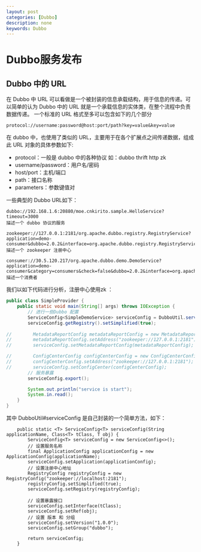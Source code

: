 ```yaml
---
layout: post
categories: [Dubbo]
description: none
keywords: Dubbo
---
```

# Dubbo服务发布

## Dubbo 中的 URL
在 Dubbo 中 URL 可以看做是一个被封装的信息承载结构，用于信息的传递。可以简单的认为 Dubbo 中的 URL 就是一个承载信息的实体类，在整个流程中负责数据传递。
一个标准的 URL 格式至多可以包含如下的几个部分
```
protocol://username:password@host:port/path?key=value&key=value
```
在 dubbo 中，也使用了类似的 URL，主要用于在各个扩展点之间传递数据，组成此 URL 对象的具体参数如下:
- protocol：一般是 dubbo 中的各种协议 如：dubbo thrift http zk
- username/password：用户名/密码
- host/port：主机/端口
- path：接口名称
- parameters：参数键值对

一些典型的 Dubbo URL如下：
```
dubbo://192.168.1.6:20880/moe.cnkirito.sample.HelloService?timeout=3000
描述一个 dubbo 协议的服务

zookeeper://127.0.0.1:2181/org.apache.dubbo.registry.RegistryService?application=demo-consumer&dubbo=2.0.2&interface=org.apache.dubbo.registry.RegistryService&pid=1214&qos.port=33333&timestamp=1545721981946
描述一个 zookeeper 注册中心

consumer://30.5.120.217/org.apache.dubbo.demo.DemoService?application=demo-consumer&category=consumers&check=false&dubbo=2.0.2&interface=org.apache.dubbo.demo.DemoService&methods=sayHello&pid=1209&qos.port=33333&side=consumer&timestamp=1545721827784
描述一个消费者
```
我们以如下代码进行分析，注册中心使用zk ：
```java
public class SimpleProvider {
    public static void main(String[] args) throws IOException {
    	// 进行一些Dubbo 配置
        ServiceConfig<SimpleDemoService> serviceConfig = DubboUtil.serviceConfig("dubbo-provider", SimpleDemoService.class, new MainSimpleDemoServiceImpl());
        serviceConfig.getRegistry().setSimplified(true);
        
//        MetadataReportConfig metadataReportConfig = new MetadataReportConfig();
//        metadataReportConfig.setAddress("zookeeper://127.0.0.1:2181");
//        serviceConfig.setMetadataReportConfig(metadataReportConfig);

//        ConfigCenterConfig configCenterConfig = new ConfigCenterConfig();
//        configCenterConfig.setAddress("zookeeper://127.0.0.1:2181");
//        serviceConfig.setConfigCenter(configCenterConfig);
		// 服务暴露
        serviceConfig.export();

        System.out.println("service is start");
        System.in.read();
    }
}
```
其中 DubboUtil#serviceConfig 是自己封装的一个简单方法，如下：
```
    public static <T> ServiceConfig<T> serviceConfig(String applicationName, Class<T> tClass, T obj) {
        ServiceConfig<T> serviceConfig = new ServiceConfig<>();
        // 设置服务名称
        final ApplicationConfig applicationConfig = new ApplicationConfig(applicationName);
        serviceConfig.setApplication(applicationConfig);
        // 设置注册中心地址
        RegistryConfig registryConfig = new RegistryConfig("zookeeper://localhost:2181");
        registryConfig.setSimplified(true);
        serviceConfig.setRegistry(registryConfig);

        // 设置暴露接口
        serviceConfig.setInterface(tClass);
        serviceConfig.setRef(obj);
		// 设置 版本 和 分组
        serviceConfig.setVersion("1.0.0");
        serviceConfig.setGroup("dubbo");

        return serviceConfig;
    }
```






















